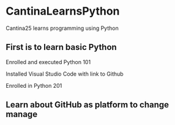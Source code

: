 # CantinaLearnsPython
Cantina25 learns programming using Python

## First is to learn basic Python
Enrolled and executed Python 101

Installed Visual Studio Code with link to Github

Enrolled in Python 201

## Learn about GitHub as platform to change manage
